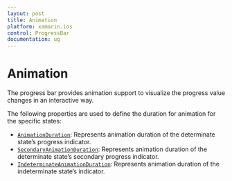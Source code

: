 ```yaml
---
layout: post
title: Animation
platform: xamarin.ios
control: ProgressBar
documentation: ug
---
```


# Animation

The progress bar provides animation support to visualize the progress value changes in an interactive way. 

The following properties are used to define the duration for animation for the specific states:

* [`AnimationDuration`](https://help.syncfusion.com/cr/xamarin-ios/Syncfusion.iOS.ProgressBar.ProgressBarBase.html#Syncfusion_iOS_ProgressBar_ProgressBarBase_AnimationDuration): Represents animation duration of the determinate state’s progress indicator.
* [`SecondaryAnimationDuration`](https://help.syncfusion.com/cr/xamarin-ios/Syncfusion.iOS.ProgressBar.SfLinearProgressBar.html#Syncfusion_iOS_ProgressBar_SfLinearProgressBar_SecondaryAnimationDuration): Represents animation duration of the determinate state’s secondary progress indicator.
* [`IndeterminateAnimationDuration`](https://help.syncfusion.com/cr/xamarin-ios/Syncfusion.iOS.ProgressBar.ProgressBarBase.html#Syncfusion_iOS_ProgressBar_ProgressBarBase_IndeterminateAnimationDuration): Represents animation duration of the indeterminate state’s indicator.
